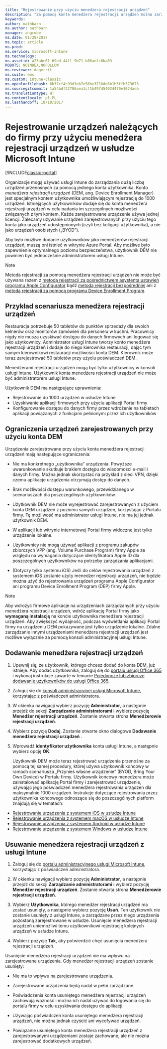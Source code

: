 ```yaml
---
title: "Rejestrowanie przy użyciu menedżera rejestracji urządzeń"
description: "Za pomocą konta menedżera rejestracji urządzeń można zarządzać dużą liczbą współdzielonych firmowych urządzeń przenośnych za pomocą jednego konta użytkownika."
keywords: 
author: nathbarn
ms.author: nathbarn
manager: angrobe
ms.date: 01/29/2017
ms.topic: article
ms.prod: 
ms.service: microsoft-intune
ms.technology: 
ms.assetid: a23abc61-69ed-44f1-9b71-b86aefc6ba03
ROBOTS: NOINDEX,NOFOLLOW
ms.reviewer: dagerrit
ms.suite: ems
ms.custom: intune-classic
ms.openlocfilehash: 6b37cf4c93d3eb7e56be3716de6b1b5ffb373673
ms.sourcegitcommit: 1a54bdf22786aea1cf1b497d54024470e1024aeb
ms.translationtype: HT
ms.contentlocale: pl-PL
ms.lasthandoff: 10/10/2017
---
```

# <a name="enroll-corporate-owned-devices-with-the-device-enrollment-manager-in-microsoft-intune"></a>Rejestrowanie urządzeń należących do firmy przy użyciu menedżera rejestracji urządzeń w usłudze Microsoft Intune

[!INCLUDE[classic-portal](../includes/classic-portal.md)]

Organizacje mogą używać usługi Intune do zarządzania dużą liczbą urządzeń przenośnych za pomocą jednego konta użytkownika. Konto *menedżera rejestracji urządzeń* (DEM, ang. Device Enrollment Manager) jest specjalnym kontem użytkownika umożliwiającym rejestrację do 1000 urządzeń. Istniejących użytkowników dodaje się do konta menedżera rejestracji urządzeń w celu nadania im szczególnych możliwości związanych z tym kontem. Każde zarejestrowane urządzenie używa jednej licencji. Zalecamy używanie urządzeń zarejestrowanych przy użyciu tego konta jako urządzeń udostępnionych (czyli bez koligacji użytkownika), a nie jako urządzeń osobistych („BYOD”).  

Aby było możliwe dodanie użytkowników jako menedżerów rejestracji urządzeń, muszą oni istnieć w witrynie Azure Portal. Aby możliwe było zapewnienie optymalnego poziomu bezpieczeństwa, użytkownik DEM nie powinien być jednocześnie administratorem usługi Intune.

>[!NOTE]
>Metoda rejestracji za pomocą menedżera rejestracji urządzeń nie może być używana razem z [metodą rejestracji za pośrednictwem asystenta ustawień programu Apple Configurator](ios-setup-assistant-enrollment-in-microsoft-intune.md) bądź [metodą rejestracji bezpośredniej](ios-direct-enrollment-in-microsoft-intune.md) ani z [metodą rejestracji za pomocą programu Device Enrollment Program](ios-device-enrollment-program-in-microsoft-intune.md).

## <a name="example-of-a-device-enrollment-manager-scenario"></a>Przykład scenariusza menedżera rejestracji urządzeń

Restauracja potrzebuje 50 tabletów do punktów sprzedaży dla swoich kelnerów oraz monitorów zamówień dla personelu w kuchni. Pracownicy nigdy nie muszą uzyskiwać dostępu do danych firmowych ani logować się jako użytkownicy. Administrator usługi Intune tworzy konto menedżera rejestracji urządzeń i dodaje do niego kierownika restauracji, dając tym samym kierownikowi restauracji możliwości konta DEM. Kierownik może teraz zarejestrować 50 tabletów przy użyciu poświadczeń DEM.

Menedżerami rejestracji urządzeń mogą być tylko użytkownicy w konsoli usługi Intune. Użytkownik konta menedżera rejestracji urządzeń nie może być administratorem usługi Intune.

Użytkownik DEM ma następujące uprawnienia:

-   Rejestrowanie do 1000 urządzeń w usłudze Intune
-   Uzyskiwanie aplikacji firmowych przy użyciu aplikacji Portal firmy
-   Konfigurowanie dostępu do danych firmy przez wdrożenie na tabletach aplikacji powiązanych z funkcjami pełnionymi przez ich użytkowników

## <a name="limitations-of-devices-that-are-enrolled-with-a-dem-account"></a>Ograniczenia urządzeń zarejestrowanych przy użyciu konta DEM

Urządzenia zarejestrowane przy użyciu konta menedżera rejestracji urządzeń mają następujące ograniczenia:

  - Nie ma konkretnego „użytkownika” urządzenia. Powyższe uwarunkowanie skutkuje brakiem dostępu do wiadomości e-mail i danych firmy. Można jednak skorzystać na przykład z sieci VPN, dzięki czemu aplikacje urządzenia otrzymają dostęp do danych.

  - Brak możliwości dostępu warunkowego, przewidzianego w scenariuszach dla poszczególnych użytkowników.

  - Użytkownik DEM nie może wyrejestrować zarejestrowanych z użyciem konta DEM urządzeń z poziomu samych urządzeń, korzystając z Portalu firmy. Tę możliwość ma administrator usługi Intune, nie ma jej jednak użytkownik DEM.

  - W aplikacji lub witrynie internetowej Portal firmy widoczne jest tylko urządzenie lokalne.

  - Użytkownicy nie mogą używać aplikacji z programu zakupów zbiorczych VPP (ang. Volume Purchase Program) firmy Apple ze względu na wymagania dotyczące identyfikatora Apple ID dla poszczególnych użytkowników na potrzeby zarządzania aplikacjami.

  - (Dotyczy tylko systemu iOS) Jeśli do celów rejestrowania urządzeń z systemem iOS zostanie użyty menedżer rejestracji urządzeń, nie będzie można użyć do rejestrowania urządzeń programu Apple Configurator ani programu Device Enrollment Program (DEP) firmy Apple.

> [!NOTE]
> Aby wdrożyć firmowe aplikacje na urządzeniach zarządzanych przy użyciu menedżera rejestracji urządzeń, wdróż aplikację Portal firmy jako **wymaganą instalację** na koncie użytkownika menedżera rejestracji urządzeń.
> Aby zwiększyć wydajność, podczas wyświetlania aplikacji Portal firmy na urządzeniu DEM pokazywane jest tylko urządzenie lokalne. Zdalne zarządzanie innymi urządzeniami menedżera rejestracji urządzeń jest możliwe wyłącznie za pomocą konsoli administracyjnej usługi Intune.


## <a name="add-a-device-enrollment-manager"></a>Dodawanie menedżera rejestracji urządzeń

1.  Upewnij się, że użytkownik, którego chcesz dodać do konta DEM, już istnieje. Aby dodać użytkownika, zaloguj się do [portalu usługi Office 365](https://go.microsoft.com/fwlink/p/?LinkId=698854) i wykonaj instrukcje zawarte w temacie [Pojedyncze lub zbiorcze dodawanie użytkowników do usługi Office 365](https://support.office.com/article/Add-users-individually-or-in-bulk-to-Office-365-Admin-Help-1970f7d6-03b5-442f-b385-5880b9c256ec).

2.  Zaloguj się do [konsoli administracyjnej usługi Microsoft Intune](https://manage.microsoft.com), korzystając z poświadczeń administratora.

3.  W okienku nawigacji wybierz pozycję **Administrator**, a następnie przejdź do sekcji **Zarządzanie administratorami** i wybierz pozycję **Menedżer rejestracji urządzeń**. Zostanie otwarta strona **Menedżerowie rejestracji urządzeń**.

4.  Wybierz pozycję **Dodaj**. Zostanie otwarte okno dialogowe **Dodawanie menedżera rejestracji urządzeń** .

5.  Wprowadź **identyfikator użytkownika** konta usługi Intune, a następnie wybierz opcję **OK**.

    Użytkownik DEM może teraz rejestrować urządzenia przenośne za pomocą tej samej procedury, której używa użytkownik końcowy w ramach scenariusza „Przynieś własne urządzenie” (BYOD, Bring Your Own Device) w Portalu firmy. Użytkownik końcowy menedżera może zainstalować aplikację Portal firmy i zarejestrować urządzenie, używając jego poświadczeń menedżera rejestrowania urządzeń dla maksymalnie 1000 urządzeń. Instrukcje dotyczące rejestrowania przez użytkownika końcowego odnoszące się do poszczególnych platform znajdują się w tematach:

  - [Rejestrowanie urządzenia z systemem iOS w usłudze Intune](https://docs.microsoft.com/intune-user-help/enroll-your-device-in-intune-ios)
  - [Rejestrowanie urządzenia z systemem macOS w usłudze Intune](https://docs.microsoft.com/intune-user-help/enroll-your-device-in-intune-macos)
  - [Rejestrowanie urządzenia z systemem Android w usłudze Intune](https://docs.microsoft.com/intune-user-help/enroll-your-device-in-intune-android)
  - [Rejestrowanie urządzenia z systemem Windows w usłudze Intune](https://docs.microsoft.com/intune-user-help/enroll-your-device-in-intune-windows)

## <a name="delete-a-device-enrollment-manager-from-intune"></a>Usuwanie menedżera rejestracji urządzeń z usługi Intune

1.  Zaloguj się do [portalu administracyjnego usługi Microsoft Intune](https://manage.microsoft.com), korzystając z poświadczeń administratora.

2.  W okienku nawigacji wybierz pozycję **Administrator**, a następnie przejdź do sekcji **Zarządzanie administratorami** i wybierz pozycję **Menedżer rejestracji urządzeń**. Zostanie otwarta strona **Menedżerowie rejestracji urządzeń**.

3.  Wybierz **Użytkownika**, którego menedżer rejestracji urządzeń ma zostać usunięty, a następnie wybierz pozycję **Usuń**. Ten użytkownik nie zostanie usunięty z usługi Intune, a zarządzane przez niego urządzenia pozostaną zarejestrowane w usłudze. Usunięcie menedżera rejestracji urządzeń uniemożliwi temu użytkownikowi rejestrację kolejnych urządzeń w usłudze Intune.

4.  Wybierz pozycję **Tak**, aby potwierdzić chęć usunięcia menedżera rejestracji urządzeń.

Usunięcie menedżera rejestracji urządzeń nie ma wpływu na zarejestrowane urządzenia. Gdy menedżer rejestracji urządzeń zostanie usunięty:

-   Nie ma to wpływu na zarejestrowane urządzenia.

-   Zarejestrowane urządzenia będą nadal w pełni zarządzane.

-   Poświadczenia konta usuniętego menedżera rejestracji urządzeń zachowują ważność i można ich nadal używać do logowania się do portalu firmy w celu uzyskiwania dostępu do aplikacji.

-   Używając poświadczeń konta usuniętego menedżera rejestracji urządzeń, nie można jednak czyścić ani wycofywać urządzeń.

-   Powiązanie usuniętego konta menedżera rejestracji urządzeń z zarejestrowanymi urządzeniami zostaje zachowane, ale nie można zarejestrować dodatkowych urządzeń.
